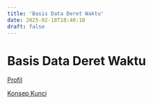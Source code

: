 ```yaml
---
title: 'Basis Data Deret Waktu'
date: 2025-02-18T18:40:10
draft: false
---
```


# Basis Data Deret Waktu

[Profil](Basis%20Data%20Deret%20Waktu%209a3a7d01d34b4566905dd5487c726d35/Profil%20c92747b6f737403e9d65cefbc1cf3610.md)

[Konsep Kunci](Basis%20Data%20Deret%20Waktu%209a3a7d01d34b4566905dd5487c726d35/Konsep%20Kunci%201cd5f7f22a2c4ba3868c229b99dbda66.md)
